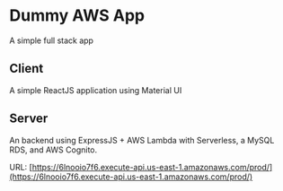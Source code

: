 # Dummy AWS App

A simple full stack app

## Client
A simple ReactJS application using Material UI

## Server
An backend using ExpressJS + AWS Lambda with Serverless, a MySQL RDS, and AWS Cognito.

URL: [https://6lnooio7f6.execute-api.us-east-1.amazonaws.com/prod/](https://6lnooio7f6.execute-api.us-east-1.amazonaws.com/prod/)

